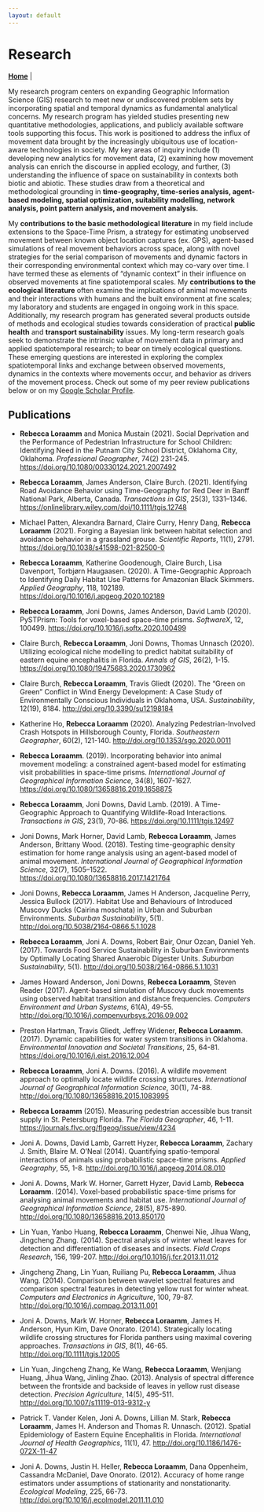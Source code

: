 ```yaml
---
layout: default
---
```

# Research
**[Home](./index.md)** |

My research program centers on expanding Geographic Information Science (GIS) research to meet new or undiscovered problem sets by incorporating spatial and temporal dynamics as fundamental analytical concerns. My research program has yielded studies presenting new quantitative methodologies, applications, and publicly available software tools supporting this focus. This work is positioned to address the influx of movement data brought by the increasingly ubiquitous use of location-aware technologies in society. My key areas of inquiry include (1) developing new analytics for movement data, (2) examining how movement analysis can enrich the discourse in applied ecology, and further, (3) understanding the influence of space on sustainability in contexts both biotic and abiotic. These studies draw from a theoretical and methodological grounding in **time-geography, time-series analysis, agent-based modeling, spatial optimization, suitability modelling, network analysis, point pattern analysis, and movement analysis.** 

My **contributions to the basic methodological literature** in my field include extensions to the Space-Time Prism, a strategy for estimating unobserved movement between known object location captures (ex. GPS), agent-based simulations of real movement behaviors across space, along with novel strategies for the serial comparison of movements and dynamic factors in their corresponding environmental context which may co-vary over time. I have termed these as elements of “dynamic context” in their influence on observed movements at fine spatiotemporal scales. My **contributions to the ecological literature** often examine the implications of animal movements and their interactions with humans and the built environment at fine scales; my laboratory and students are engaged in ongoing work in this space. Additionally, my research program has generated several products outside of methods and ecological studies towards consideration of practical **public health** and **transport sustainability** issues. My long-term research goals seek to demonstrate the intrinsic value of movement data in primary and applied spatiotemporal research; to bear on timely ecological questions. These emerging questions are interested in exploring the complex spatiotemporal links and exchange between observed movements, dynamics in the contexts where movements occur, and behavior as drivers of the movement process. Check out some of my peer review publications below or on my 
 [Google Scholar Profile][1].

## Publications

- **Rebecca Loraamm** and Monica Mustain (2021). Social Deprivation and the Performance of Pedestrian Infrastructure for School Children: Identifying Need in the Putnam City School District, Oklahoma City, Oklahoma. *Professional Geographer*, 74(2) 231-245. https://doi.org/10.1080/00330124.2021.2007492

- **Rebecca Loraamm**, James Anderson, Claire Burch. (2021). Identifying Road Avoidance Behavior using Time-Geography for Red Deer in Banff National Park, Alberta, Canada. *Transactions in GIS*, 25(3), 1331–1346. https://onlinelibrary.wiley.com/doi/10.1111/tgis.12748 

- Michael Patten, Alexandra Barnard, Claire Curry, Henry Dang, **Rebecca Loraamm** (2021). Forging a Bayesian link between habitat selection and avoidance behavior in a grassland grouse. *Scientific Reports*, 11(1), 2791. https://doi.org/10.1038/s41598-021-82500-0 

- **Rebecca Loraamm**, Katherine Goodenough, Claire Burch, Lisa Davenport, Torbjørn Haugaasen. (2020). A Time-Geographic Approach to Identifying Daily Habitat Use Patterns for Amazonian Black Skimmers. *Applied Geography*, 118, 102189. https://doi.org/10.1016/j.apgeog.2020.102189 

- **Rebecca Loraamm**, Joni Downs, James Anderson, David Lamb (2020). PySTPrism: Tools for voxel-based space–time prisms. *SoftwareX*, 12, 100499. https://doi.org/10.1016/j.softx.2020.100499 

- Claire Burch, **Rebecca Loraamm**, Joni Downs, Thomas Unnasch (2020). Utilizing ecological niche modelling to predict habitat suitability of eastern equine encephalitis in Florida. *Annals of GIS*, 26(2), 1-15. https://doi.org/10.1080/19475683.2020.1730962

- Claire Burch, **Rebecca Loraamm**, Travis Gliedt (2020). The “Green on Green” Conflict in Wind Energy Development: A Case Study of Environmentally Conscious Individuals in Oklahoma, USA. *Sustainability*, 12(19), 8184. http://doi.org/10.3390/su12198184 

- Katherine Ho, **Rebecca Loraamm** (2020). Analyzing Pedestrian-Involved Crash Hotspots in Hillsborough County, Florida. *Southeastern Geographer*, 60(2), 121-140. http://doi.org/10.1353/sgo.2020.0011 

- **Rebecca Loraamm**. (2019). Incorporating behavior into animal movement modeling: a constrained agent-based model for estimating visit probabilities in space-time prisms. *International Journal of Geographical Information Science*, 34(8), 1607-1627. https://doi.org/10.1080/13658816.2019.1658875 

- **Rebecca Loraamm**, Joni Downs, David Lamb. (2019). A Time-Geographic Approach to Quantifying Wildlife-Road Interactions. *Transactions in GIS*, 23(1), 70-86. https://doi.org/10.1111/tgis.12497 

- Joni Downs, Mark Horner, David Lamb, **Rebecca Loraamm**, James Anderson, Brittany Wood. (2018). Testing time-geographic density estimation for home range analysis using an agent-based model of animal movement. *International Journal of Geographical Information Science*, 32(7), 1505–1522. https://doi.org/10.1080/13658816.2017.1421764 

- Joni Downs, **Rebecca Loraamm**, James H Anderson, Jacqueline Perry, Jessica Bullock (2017). Habitat Use and Behaviours of Introduced Muscovy Ducks (Cairina moschata) in Urban and Suburban Environments. *Suburban Sustainability*, 5(1). http://doi.org/10.5038/2164-0866.5.1.1028 

- **Rebecca Loraamm**, Joni A. Downs, Robert Bair, Onur Ozcan, Daniel Yeh. (2017). Towards Food Service Sustainability in Suburban Environments by Optimally Locating Shared Anaerobic Digester Units. *Suburban Sustainability*, 5(1). http://doi.org/10.5038/2164-0866.5.1.1031 

- James Howard Anderson, Joni Downs, **Rebecca Loraamm**, Steven Reader (2017). Agent-based simulation of Muscovy duck movements using observed habitat transition and distance frequencies. *Computers Environment and Urban Systems*, 61(A), 49-55. http://doi.org/10.1016/j.compenvurbsys.2016.09.002 

- Preston Hartman, Travis Gliedt, Jeffrey Widener, **Rebecca Loraamm**. (2017). Dynamic capabilities for water system transitions in Oklahoma. *Environmental Innovation and Societal Transitions*, 25, 64-81. https://doi.org/10.1016/j.eist.2016.12.004 

- **Rebecca Loraamm**, Joni A. Downs. (2016). A wildlife movement approach to optimally locate wildlife crossing structures. *International Journal of Geographical Information Science*, 30(1), 74-88. http://doi.org/10.1080/13658816.2015.1083995  

- **Rebecca Loraamm** (2015). Measuring pedestrian accessible bus transit supply in St. Petersburg Florida. *The Florida Geographer*, 46, 1-11. https://journals.flvc.org/flgeog/issue/view/4234 

- Joni A. Downs, David Lamb, Garrett Hyzer, **Rebecca Loraamm**, Zachary J. Smith, Blaire M. O’Neal (2014). Quantifying spatio-temporal interactions of animals using probabilistic space-time prisms. *Applied Geography*, 55, 1-8. http://doi.org/10.1016/j.apgeog.2014.08.010 

- Joni A. Downs, Mark W. Horner, Garrett Hyzer, David Lamb, **Rebecca Loraamm**. (2014). Voxel-based probabilistic space-time prisms for analysing animal movements and habitat use. *International Journal of Geographical Information Science*, 28(5), 875-890. http://doi.org/10.1080/13658816.2013.850170 

- Lin Yuan, Yanbo Huang, **Rebecca Loraamm**, Chenwei Nie, Jihua Wang, Jingcheng Zhang. (2014). Spectral analysis of winter wheat leaves for detection and differentiation of diseases and insects. *Field Crops Research*, 156, 199-207. http://doi.org/10.1016/j.fcr.2013.11.012 

- Jingcheng Zhang, Lin Yuan, Ruiliang Pu, **Rebecca Loraamm**, Jihua Wang. (2014). Comparison between wavelet spectral features and comparison spectral features in detecting yellow rust for winter wheat. *Computers and Electronics in Agriculture*, 100, 79-87. http://doi.org/10.1016/j.compag.2013.11.001 

- Joni A. Downs, Mark W. Horner, **Rebecca Loraamm**, James H. Anderson, Hyun Kim, Dave Onorato. (2014). Strategically locating wildlife crossing structures for Florida panthers using maximal covering approaches. *Transactions in GIS*, 8(1), 46-65. http://doi.org/10.1111/tgis.12005 

- Lin Yuan, Jingcheng Zhang, Ke Wang, **Rebecca Loraamm**, Wenjiang Huang, Jihua Wang, Jinling Zhao. (2013). Analysis of spectral difference between the frontside and backside of leaves in yellow rust disease detection. *Precision Agriculture*, 14(5), 495-511. http://doi.org/10.1007/s11119-013-9312-y

- Patrick T. Vander Kelen, Joni A. Downs, Lillian M. Stark, **Rebecca Loraamm**, James H. Anderson and Thomas R. Unnasch. (2012). Spatial Epidemiology of Eastern Equine Encephalitis in Florida. *International Journal of Health Geographics*, 11(1), 47. http://doi.org/10.1186/1476-072X-11-47 

- Joni A. Downs, Justin H. Heller, **Rebecca Loraamm**, Dana Oppenheim, Cassandra McDaniel, Dave Onorato. (2012). Accuracy of home range estimators under assumptions of stationarity and nonstationarity. *Ecological Modeling*, 225, 66-73. http://doi.org/10.1016/j.ecolmodel.2011.11.010

[1]: http://scholar.google.com/citations?user=FBvy3SIAAAAJ&hl=en  "Google Scholar Profile"
